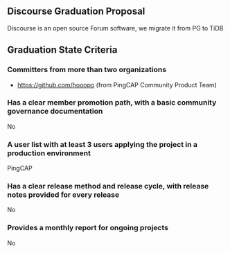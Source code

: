 ## Discourse Graduation Proposal

Discourse is an open source Forum software, we migrate it from PG to TiDB


## Graduation State Criteria

### Committers from more than two organizations

- https://github.com/hooopo (from PingCAP Community Product Team)

### Has a clear member promotion path, with a basic community governance documentation

No

### A user list with at least 3 users applying the project in a production environment

PingCAP

### Has a clear release method and release cycle, with release notes provided for every release

No

### Provides a monthly report for ongoing projects

No

